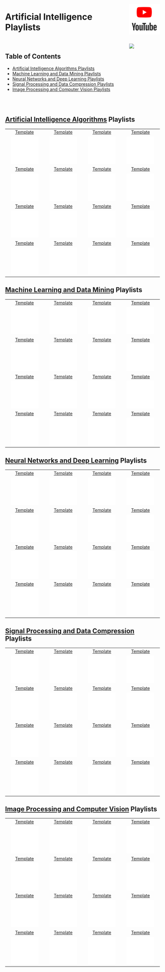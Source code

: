 <img align="right" width="100" src="/logos/youtube.jpg"></img>

# Artificial Intelligence Playlists

<br>
<img align="right" width="100" src="https://github.com/cs-MohamedAyman/cs-MohamedAyman/blob/main/repos-icons/agenda.jpg">

## Table of Contents
  * [Artificial Intelligence Algorithms Playlists](#Artificial-Intelligence-Algorithms-Playlists)
  * [Machine Learning and Data Mining Playlists](#Machine-Learning-and-Data-Mining-Playlists)
  * [Neural Networks and Deep Learning Playlists](#Neural-Networks-and-Deep-Learning-Playlists)
  * [Signal Processing and Data Compression Playlists](#Signal-Processing-and-Data-Compression-Playlists)
  * [Image Processing and Computer Vision Playlists](#Image-Processing-and-Computer-Vision-Playlists)

<br><br>

## [Artificial Intelligence Algorithms](/Artificial-Intelligence/Artificial-Intelligence-Algorithms/README.md) Playlists

<table>
    <tbody>
        <tr>
<td align="center" width="25%"><a href="/Artificial-Intelligence/Artificial-Intelligence-Algorithms/README.md">Template</a></td>
<td align="center" width="25%"><a href="/Artificial-Intelligence/Artificial-Intelligence-Algorithms/README.md">Template</a></td>
<td align="center" width="25%"><a href="/Artificial-Intelligence/Artificial-Intelligence-Algorithms/README.md">Template</a></td>
<td align="center" width="25%"><a href="/Artificial-Intelligence/Artificial-Intelligence-Algorithms/README.md">Template</a></td>
        </tr>
        <tr>
<td align="center" width="25%"><img src="/org-logos/image.jpg" width="80%"></img></td>
<td align="center" width="25%"><img src="/org-logos/image.jpg" width="80%"></img></td>
<td align="center" width="25%"><img src="/org-logos/image.jpg" width="80%"></img></td>
<td align="center" width="25%"><img src="/org-logos/image.jpg" width="80%"></img></td>
        </tr>
        <tr>
<td align="center" width="25%"><a href="/Artificial-Intelligence/Artificial-Intelligence-Algorithms/README.md">Template</a></td>
<td align="center" width="25%"><a href="/Artificial-Intelligence/Artificial-Intelligence-Algorithms/README.md">Template</a></td>
<td align="center" width="25%"><a href="/Artificial-Intelligence/Artificial-Intelligence-Algorithms/README.md">Template</a></td>
<td align="center" width="25%"><a href="/Artificial-Intelligence/Artificial-Intelligence-Algorithms/README.md">Template</a></td>
        </tr>
        <tr>
<td align="center" width="25%"><img src="/org-logos/image.jpg" width="80%"></img></td>
<td align="center" width="25%"><img src="/org-logos/image.jpg" width="80%"></img></td>
<td align="center" width="25%"><img src="/org-logos/image.jpg" width="80%"></img></td>
<td align="center" width="25%"><img src="/org-logos/image.jpg" width="80%"></img></td>
        </tr>
        <tr>
<td align="center" width="25%"><a href="/Artificial-Intelligence/Artificial-Intelligence-Algorithms/README.md">Template</a></td>
<td align="center" width="25%"><a href="/Artificial-Intelligence/Artificial-Intelligence-Algorithms/README.md">Template</a></td>
<td align="center" width="25%"><a href="/Artificial-Intelligence/Artificial-Intelligence-Algorithms/README.md">Template</a></td>
<td align="center" width="25%"><a href="/Artificial-Intelligence/Artificial-Intelligence-Algorithms/README.md">Template</a></td>
        </tr>
        <tr>
<td align="center" width="25%"><img src="/org-logos/image.jpg" width="80%"></img></td>
<td align="center" width="25%"><img src="/org-logos/image.jpg" width="80%"></img></td>
<td align="center" width="25%"><img src="/org-logos/image.jpg" width="80%"></img></td>
<td align="center" width="25%"><img src="/org-logos/image.jpg" width="80%"></img></td>
        </tr>
        <tr>
<td align="center" width="25%"><a href="/Artificial-Intelligence/Artificial-Intelligence-Algorithms/README.md">Template</a></td>
<td align="center" width="25%"><a href="/Artificial-Intelligence/Artificial-Intelligence-Algorithms/README.md">Template</a></td>
<td align="center" width="25%"><a href="/Artificial-Intelligence/Artificial-Intelligence-Algorithms/README.md">Template</a></td>
<td align="center" width="25%"><a href="/Artificial-Intelligence/Artificial-Intelligence-Algorithms/README.md">Template</a></td>
        </tr>
        <tr>
<td align="center" width="25%"><img src="/org-logos/image.jpg" width="80%"></img></td>
<td align="center" width="25%"><img src="/org-logos/image.jpg" width="80%"></img></td>
<td align="center" width="25%"><img src="/org-logos/image.jpg" width="80%"></img></td>
<td align="center" width="25%"><img src="/org-logos/image.jpg" width="80%"></img></td>
        </tr>
    </tbody>
</table>

## [Machine Learning and Data Mining](/Artificial-Intelligence/Machine-Learning-and-Data-Mining/README.md) Playlists

<table>
    <tbody>
        <tr>
<td align="center" width="25%"><a href="/Artificial-Intelligence/Machine-Learning-and-Data-Mining/README.md">Template</a></td>
<td align="center" width="25%"><a href="/Artificial-Intelligence/Machine-Learning-and-Data-Mining/README.md">Template</a></td>
<td align="center" width="25%"><a href="/Artificial-Intelligence/Machine-Learning-and-Data-Mining/README.md">Template</a></td>
<td align="center" width="25%"><a href="/Artificial-Intelligence/Machine-Learning-and-Data-Mining/README.md">Template</a></td>
        </tr>
        <tr>
<td align="center" width="25%"><img src="/org-logos/image.jpg" width="80%"></img></td>
<td align="center" width="25%"><img src="/org-logos/image.jpg" width="80%"></img></td>
<td align="center" width="25%"><img src="/org-logos/image.jpg" width="80%"></img></td>
<td align="center" width="25%"><img src="/org-logos/image.jpg" width="80%"></img></td>
        </tr>
        <tr>
<td align="center" width="25%"><a href="/Artificial-Intelligence/Machine-Learning-and-Data-Mining/README.md">Template</a></td>
<td align="center" width="25%"><a href="/Artificial-Intelligence/Machine-Learning-and-Data-Mining/README.md">Template</a></td>
<td align="center" width="25%"><a href="/Artificial-Intelligence/Machine-Learning-and-Data-Mining/README.md">Template</a></td>
<td align="center" width="25%"><a href="/Artificial-Intelligence/Machine-Learning-and-Data-Mining/README.md">Template</a></td>
        </tr>
        <tr>
<td align="center" width="25%"><img src="/org-logos/image.jpg" width="80%"></img></td>
<td align="center" width="25%"><img src="/org-logos/image.jpg" width="80%"></img></td>
<td align="center" width="25%"><img src="/org-logos/image.jpg" width="80%"></img></td>
<td align="center" width="25%"><img src="/org-logos/image.jpg" width="80%"></img></td>
        </tr>
        <tr>
<td align="center" width="25%"><a href="/Artificial-Intelligence/Machine-Learning-and-Data-Mining/README.md">Template</a></td>
<td align="center" width="25%"><a href="/Artificial-Intelligence/Machine-Learning-and-Data-Mining/README.md">Template</a></td>
<td align="center" width="25%"><a href="/Artificial-Intelligence/Machine-Learning-and-Data-Mining/README.md">Template</a></td>
<td align="center" width="25%"><a href="/Artificial-Intelligence/Machine-Learning-and-Data-Mining/README.md">Template</a></td>
        </tr>
        <tr>
<td align="center" width="25%"><img src="/org-logos/image.jpg" width="80%"></img></td>
<td align="center" width="25%"><img src="/org-logos/image.jpg" width="80%"></img></td>
<td align="center" width="25%"><img src="/org-logos/image.jpg" width="80%"></img></td>
<td align="center" width="25%"><img src="/org-logos/image.jpg" width="80%"></img></td>
        </tr>
        <tr>
<td align="center" width="25%"><a href="/Artificial-Intelligence/Machine-Learning-and-Data-Mining/README.md">Template</a></td>
<td align="center" width="25%"><a href="/Artificial-Intelligence/Machine-Learning-and-Data-Mining/README.md">Template</a></td>
<td align="center" width="25%"><a href="/Artificial-Intelligence/Machine-Learning-and-Data-Mining/README.md">Template</a></td>
<td align="center" width="25%"><a href="/Artificial-Intelligence/Machine-Learning-and-Data-Mining/README.md">Template</a></td>
        </tr>
        <tr>
<td align="center" width="25%"><img src="/org-logos/image.jpg" width="80%"></img></td>
<td align="center" width="25%"><img src="/org-logos/image.jpg" width="80%"></img></td>
<td align="center" width="25%"><img src="/org-logos/image.jpg" width="80%"></img></td>
<td align="center" width="25%"><img src="/org-logos/image.jpg" width="80%"></img></td>
        </tr>
    </tbody>
</table>

## [Neural Networks and Deep Learning](/Artificial-Intelligence/Neural-Networks-and-Deep-Learning/README.md) Playlists

<table>
    <tbody>
        <tr>
<td align="center" width="25%"><a href="/Artificial-Intelligence/Neural-Networks-and-Deep-Learning/README.md">Template</a></td>
<td align="center" width="25%"><a href="/Artificial-Intelligence/Neural-Networks-and-Deep-Learning/README.md">Template</a></td>
<td align="center" width="25%"><a href="/Artificial-Intelligence/Neural-Networks-and-Deep-Learning/README.md">Template</a></td>
<td align="center" width="25%"><a href="/Artificial-Intelligence/Neural-Networks-and-Deep-Learning/README.md">Template</a></td>
        </tr>
        <tr>
<td align="center" width="25%"><img src="/org-logos/image.jpg" width="80%"></img></td>
<td align="center" width="25%"><img src="/org-logos/image.jpg" width="80%"></img></td>
<td align="center" width="25%"><img src="/org-logos/image.jpg" width="80%"></img></td>
<td align="center" width="25%"><img src="/org-logos/image.jpg" width="80%"></img></td>
        </tr>
        <tr>
<td align="center" width="25%"><a href="/Artificial-Intelligence/Neural-Networks-and-Deep-Learning/README.md">Template</a></td>
<td align="center" width="25%"><a href="/Artificial-Intelligence/Neural-Networks-and-Deep-Learning/README.md">Template</a></td>
<td align="center" width="25%"><a href="/Artificial-Intelligence/Neural-Networks-and-Deep-Learning/README.md">Template</a></td>
<td align="center" width="25%"><a href="/Artificial-Intelligence/Neural-Networks-and-Deep-Learning/README.md">Template</a></td>
        </tr>
        <tr>
<td align="center" width="25%"><img src="/org-logos/image.jpg" width="80%"></img></td>
<td align="center" width="25%"><img src="/org-logos/image.jpg" width="80%"></img></td>
<td align="center" width="25%"><img src="/org-logos/image.jpg" width="80%"></img></td>
<td align="center" width="25%"><img src="/org-logos/image.jpg" width="80%"></img></td>
        </tr>
        <tr>
<td align="center" width="25%"><a href="/Artificial-Intelligence/Neural-Networks-and-Deep-Learning/README.md">Template</a></td>
<td align="center" width="25%"><a href="/Artificial-Intelligence/Neural-Networks-and-Deep-Learning/README.md">Template</a></td>
<td align="center" width="25%"><a href="/Artificial-Intelligence/Neural-Networks-and-Deep-Learning/README.md">Template</a></td>
<td align="center" width="25%"><a href="/Artificial-Intelligence/Neural-Networks-and-Deep-Learning/README.md">Template</a></td>
        </tr>
        <tr>
<td align="center" width="25%"><img src="/org-logos/image.jpg" width="80%"></img></td>
<td align="center" width="25%"><img src="/org-logos/image.jpg" width="80%"></img></td>
<td align="center" width="25%"><img src="/org-logos/image.jpg" width="80%"></img></td>
<td align="center" width="25%"><img src="/org-logos/image.jpg" width="80%"></img></td>
        </tr>
        <tr>
<td align="center" width="25%"><a href="/Artificial-Intelligence/Neural-Networks-and-Deep-Learning/README.md">Template</a></td>
<td align="center" width="25%"><a href="/Artificial-Intelligence/Neural-Networks-and-Deep-Learning/README.md">Template</a></td>
<td align="center" width="25%"><a href="/Artificial-Intelligence/Neural-Networks-and-Deep-Learning/README.md">Template</a></td>
<td align="center" width="25%"><a href="/Artificial-Intelligence/Neural-Networks-and-Deep-Learning/README.md">Template</a></td>
        </tr>
        <tr>
<td align="center" width="25%"><img src="/org-logos/image.jpg" width="80%"></img></td>
<td align="center" width="25%"><img src="/org-logos/image.jpg" width="80%"></img></td>
<td align="center" width="25%"><img src="/org-logos/image.jpg" width="80%"></img></td>
<td align="center" width="25%"><img src="/org-logos/image.jpg" width="80%"></img></td>
        </tr>
    </tbody>
</table>

## [Signal Processing and Data Compression](/Artificial-Intelligence/Signal-Processing-and-Data-Compression/README.md) Playlists

<table>
    <tbody>
        <tr>
<td align="center" width="25%"><a href="/Artificial-Intelligence/Signal-Processing-and-Data-Compression/README.md">Template</a></td>
<td align="center" width="25%"><a href="/Artificial-Intelligence/Signal-Processing-and-Data-Compression/README.md">Template</a></td>
<td align="center" width="25%"><a href="/Artificial-Intelligence/Signal-Processing-and-Data-Compression/README.md">Template</a></td>
<td align="center" width="25%"><a href="/Artificial-Intelligence/Signal-Processing-and-Data-Compression/README.md">Template</a></td>
        </tr>
        <tr>
<td align="center" width="25%"><img src="/org-logos/image.jpg" width="80%"></img></td>
<td align="center" width="25%"><img src="/org-logos/image.jpg" width="80%"></img></td>
<td align="center" width="25%"><img src="/org-logos/image.jpg" width="80%"></img></td>
<td align="center" width="25%"><img src="/org-logos/image.jpg" width="80%"></img></td>
        </tr>
        <tr>
<td align="center" width="25%"><a href="/Artificial-Intelligence/Signal-Processing-and-Data-Compression/README.md">Template</a></td>
<td align="center" width="25%"><a href="/Artificial-Intelligence/Signal-Processing-and-Data-Compression/README.md">Template</a></td>
<td align="center" width="25%"><a href="/Artificial-Intelligence/Signal-Processing-and-Data-Compression/README.md">Template</a></td>
<td align="center" width="25%"><a href="/Artificial-Intelligence/Signal-Processing-and-Data-Compression/README.md">Template</a></td>
        </tr>
        <tr>
<td align="center" width="25%"><img src="/org-logos/image.jpg" width="80%"></img></td>
<td align="center" width="25%"><img src="/org-logos/image.jpg" width="80%"></img></td>
<td align="center" width="25%"><img src="/org-logos/image.jpg" width="80%"></img></td>
<td align="center" width="25%"><img src="/org-logos/image.jpg" width="80%"></img></td>
        </tr>
        <tr>
<td align="center" width="25%"><a href="/Artificial-Intelligence/Signal-Processing-and-Data-Compression/README.md">Template</a></td>
<td align="center" width="25%"><a href="/Artificial-Intelligence/Signal-Processing-and-Data-Compression/README.md">Template</a></td>
<td align="center" width="25%"><a href="/Artificial-Intelligence/Signal-Processing-and-Data-Compression/README.md">Template</a></td>
<td align="center" width="25%"><a href="/Artificial-Intelligence/Signal-Processing-and-Data-Compression/README.md">Template</a></td>
        </tr>
        <tr>
<td align="center" width="25%"><img src="/org-logos/image.jpg" width="80%"></img></td>
<td align="center" width="25%"><img src="/org-logos/image.jpg" width="80%"></img></td>
<td align="center" width="25%"><img src="/org-logos/image.jpg" width="80%"></img></td>
<td align="center" width="25%"><img src="/org-logos/image.jpg" width="80%"></img></td>
        </tr>
        <tr>
<td align="center" width="25%"><a href="/Artificial-Intelligence/Signal-Processing-and-Data-Compression/README.md">Template</a></td>
<td align="center" width="25%"><a href="/Artificial-Intelligence/Signal-Processing-and-Data-Compression/README.md">Template</a></td>
<td align="center" width="25%"><a href="/Artificial-Intelligence/Signal-Processing-and-Data-Compression/README.md">Template</a></td>
<td align="center" width="25%"><a href="/Artificial-Intelligence/Signal-Processing-and-Data-Compression/README.md">Template</a></td>
        </tr>
        <tr>
<td align="center" width="25%"><img src="/org-logos/image.jpg" width="80%"></img></td>
<td align="center" width="25%"><img src="/org-logos/image.jpg" width="80%"></img></td>
<td align="center" width="25%"><img src="/org-logos/image.jpg" width="80%"></img></td>
<td align="center" width="25%"><img src="/org-logos/image.jpg" width="80%"></img></td>
        </tr>
    </tbody>
</table>

## [Image Processing and Computer Vision](/Artificial-Intelligence/Image-Processing-and-Computer-Vision/README.md) Playlists

<table>
    <tbody>
        <tr>
<td align="center" width="25%"><a href="/Artificial-Intelligence/Image-Processing-and-Computer-Vision/README.md">Template</a></td>
<td align="center" width="25%"><a href="/Artificial-Intelligence/Image-Processing-and-Computer-Vision/README.md">Template</a></td>
<td align="center" width="25%"><a href="/Artificial-Intelligence/Image-Processing-and-Computer-Vision/README.md">Template</a></td>
<td align="center" width="25%"><a href="/Artificial-Intelligence/Image-Processing-and-Computer-Vision/README.md">Template</a></td>
        </tr>
        <tr>
<td align="center" width="25%"><img src="/org-logos/image.jpg" width="80%"></img></td>
<td align="center" width="25%"><img src="/org-logos/image.jpg" width="80%"></img></td>
<td align="center" width="25%"><img src="/org-logos/image.jpg" width="80%"></img></td>
<td align="center" width="25%"><img src="/org-logos/image.jpg" width="80%"></img></td>
        </tr>
        <tr>
<td align="center" width="25%"><a href="/Artificial-Intelligence/Image-Processing-and-Computer-Vision/README.md">Template</a></td>
<td align="center" width="25%"><a href="/Artificial-Intelligence/Image-Processing-and-Computer-Vision/README.md">Template</a></td>
<td align="center" width="25%"><a href="/Artificial-Intelligence/Image-Processing-and-Computer-Vision/README.md">Template</a></td>
<td align="center" width="25%"><a href="/Artificial-Intelligence/Image-Processing-and-Computer-Vision/README.md">Template</a></td>
        </tr>
        <tr>
<td align="center" width="25%"><img src="/org-logos/image.jpg" width="80%"></img></td>
<td align="center" width="25%"><img src="/org-logos/image.jpg" width="80%"></img></td>
<td align="center" width="25%"><img src="/org-logos/image.jpg" width="80%"></img></td>
<td align="center" width="25%"><img src="/org-logos/image.jpg" width="80%"></img></td>
        </tr>
        <tr>
<td align="center" width="25%"><a href="/Artificial-Intelligence/Image-Processing-and-Computer-Vision/README.md">Template</a></td>
<td align="center" width="25%"><a href="/Artificial-Intelligence/Image-Processing-and-Computer-Vision/README.md">Template</a></td>
<td align="center" width="25%"><a href="/Artificial-Intelligence/Image-Processing-and-Computer-Vision/README.md">Template</a></td>
<td align="center" width="25%"><a href="/Artificial-Intelligence/Image-Processing-and-Computer-Vision/README.md">Template</a></td>
        </tr>
        <tr>
<td align="center" width="25%"><img src="/org-logos/image.jpg" width="80%"></img></td>
<td align="center" width="25%"><img src="/org-logos/image.jpg" width="80%"></img></td>
<td align="center" width="25%"><img src="/org-logos/image.jpg" width="80%"></img></td>
<td align="center" width="25%"><img src="/org-logos/image.jpg" width="80%"></img></td>
        </tr>
        <tr>
<td align="center" width="25%"><a href="/Artificial-Intelligence/Image-Processing-and-Computer-Vision/README.md">Template</a></td>
<td align="center" width="25%"><a href="/Artificial-Intelligence/Image-Processing-and-Computer-Vision/README.md">Template</a></td>
<td align="center" width="25%"><a href="/Artificial-Intelligence/Image-Processing-and-Computer-Vision/README.md">Template</a></td>
<td align="center" width="25%"><a href="/Artificial-Intelligence/Image-Processing-and-Computer-Vision/README.md">Template</a></td>
        </tr>
        <tr>
<td align="center" width="25%"><img src="/org-logos/image.jpg" width="80%"></img></td>
<td align="center" width="25%"><img src="/org-logos/image.jpg" width="80%"></img></td>
<td align="center" width="25%"><img src="/org-logos/image.jpg" width="80%"></img></td>
<td align="center" width="25%"><img src="/org-logos/image.jpg" width="80%"></img></td>
        </tr>
    </tbody>
</table>
